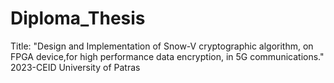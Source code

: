 # Diploma_Thesis
Title: "Design and Implementation of Snow-V cryptographic algorithm, on FPGA device,for high performance data encryption, in 5G communications."
2023-CEID University of Patras
